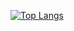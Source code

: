 [![Top Langs](https://github-readme-stats.vercel.app/api/top-langs/?username=MarlonJerold&hide=html,css,kotlin,typescript,python)](https://github.com/anuraghazra/github-readme-stats)
